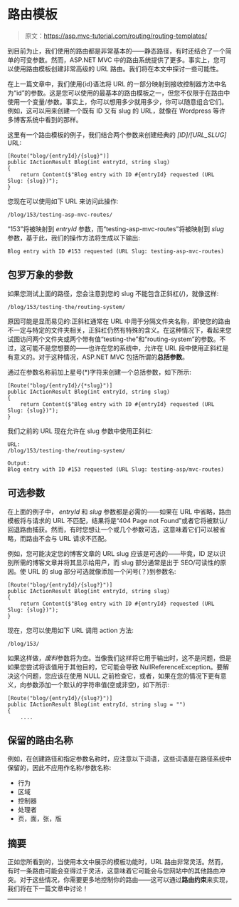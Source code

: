 # 路由模板

> 原文：<https://asp.mvc-tutorial.com/routing/routing-templates/>

到目前为止，我们使用的路由都是非常基本的——静态路径，有时还结合了一个简单的可变参数。然而，ASP.NET MVC 中的路由系统提供了更多。事实上，您可以使用路由模板创建非常高级的 URL 路由。我们将在本文中探讨一些可能性。

在上一篇文章中，我们使用{id}语法将 URL 的一部分映射到接收控制器方法中名为“id”的参数。这是您可以使用的最基本的路由模板之一，但您不仅限于在路由中使用一个变量/参数。事实上，你可以想用多少就用多少，你可以随意组合它们。例如，这可以用来创建一个既有 ID 又有 slug 的 URL，就像在 Wordpress 等许多博客系统中看到的那样。

这里有一个路由模板的例子，我们结合两个参数来创建经典的 *[ID]/[URL_SLUG]* URL:

```
[Route("blog/{entryId}/{slug}")]
public IActionResult Blog(int entryId, string slug)
{
    return Content($"Blog entry with ID #{entryId} requested (URL Slug: {slug})");
}
```

您现在可以使用如下 URL 来访问此操作:

```
/blog/153/testing-asp-mvc-routes/
```

<input type="hidden" name="IL_IN_ARTICLE">

“153”将被映射到 *entryId* 参数，而“testing-asp-mvc-routes”将被映射到 *slug* 参数，基于此，我们的操作方法将生成以下输出:

```
Blog entry with ID #153 requested (URL Slug: testing-asp-mvc-routes)
```

## 包罗万象的参数

如果您测试上面的路径，您会注意到您的 slug 不能包含正斜杠(/)，就像这样:

```
/blog/153/testing-the/routing-system/  
```

原因可能是显而易见的:正斜杠通常在 URL 中用于分隔文件夹名称，即使您的路由不一定与特定的文件夹相关，正斜杠仍然有特殊的含义。在这种情况下，看起来您试图访问两个文件夹或两个带有值“testing-the”和“routing-system”的参数。不过，这可能不是您想要的——也许在您的系统中，允许在 URL 段中使用正斜杠是有意义的。对于这种情况，ASP.NET MVC 包括所谓的**总括参数**。

通过在参数名称前加上星号(*)字符来创建一个总括参数，如下所示:

```
[Route("blog/{entryId}/{*slug}")]
public IActionResult Blog(int entryId, string slug)
{
    return Content($"Blog entry with ID #{entryId} requested (URL Slug: {slug})");
}
```

我们之前的 URL 现在允许在 slug 参数中使用正斜杠:

```
URL:  
/blog/153/testing-the/routing-system/    

Output:
Blog entry with ID #153 requested (URL Slug: testing-asp/mvc-routes)
```

## 可选参数

在上面的例子中， *entryId* 和 *slug* 参数都是必需的——如果在 URL 中省略，路由模板将与请求的 URL 不匹配，结果将是“404 Page not Found”或者它将被默认/回退路由捕获。然而，有时您想让一个或几个参数可选，这意味着它们可以被省略，而路由不会与 URL 请求不匹配。

例如，您可能决定您的博客文章的 URL slug 应该是可选的——毕竟，ID 足以识别所需的博客文章并将其显示给用户，而 slug 部分通常是出于 SEO/可读性的原因。使 URL 的 slug 部分可选就像添加一个问号(？)到参数名:

```
[Route("blog/{entryId}/{slug?}")]
public IActionResult Blog(int entryId, string slug)
{
    return Content($"Blog entry with ID #{entryId} requested (URL Slug: {slug})");
}
```

现在，您可以使用如下 URL 调用 action 方法:

```
/blog/153/
```

如果这样做，*废料*参数将为空。当像我们这样将它用于输出时，这不是问题，但是如果您尝试将该值用于其他目的，它可能会导致 NullReferenceException。要解决这个问题，您应该在使用 NULL 之前检查它，或者，如果在您的情况下更有意义，向参数添加一个默认的字符串值(空或非空)，如下所示:

```
[Route("blog/{entryId}/{slug?}")]
public IActionResult Blog(int entryId, string slug = "") 
{
    ....
```

## 保留的路由名称

例如，在创建路径和指定参数名称时，应注意以下词语，这些词语是在路径系统中保留的，因此不应用作名称/参数名称:

*   行为
*   区域
*   控制器
*   处理者
*   页，面，张，版

## 摘要

正如您所看到的，当使用本文中展示的模板功能时，URL 路由非常灵活。然而，有时一条路由可能会变得过于灵活，这意味着它可能会与您网站中的其他路由冲突。对于这些情况，你需要更多地控制你的路由——这可以通过**路由约束**来实现，我们将在下一篇文章中讨论！

* * *